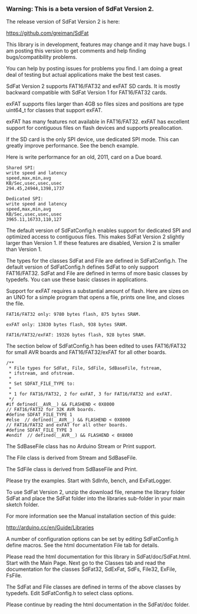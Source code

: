 ### Warning: This is a beta version of SdFat Version 2.

The release version of SdFat Version 2 is here:

https://github.com/greiman/SdFat

This library is in development, features may change and
it may have bugs. I am posting this version to get comments and
help finding bugs/compatibility problems.

You can help by posting issues for problems you find.  I am doing a great deal
of testing but actual applications make the best test cases.

SdFat Version 2 supports FAT16/FAT32 and exFAT SD cards. It is mostly
backward compatible with SdFat Version 1 for FAT16/FAT32 cards.

exFAT supports files larger than 4GB so files sizes and positions are
type uint64_t for classes that support exFAT.

exFAT has many features not available in FAT16/FAT32.  exFAT has excellent
support for contiguous files on flash devices and supports preallocation.

If the SD card is the only SPI device, use dedicated SPI mode. This can
greatly improve performance. See the bench example.

Here is write performance for an old, 2011, card on a Due board.
```
Shared SPI:
write speed and latency
speed,max,min,avg
KB/Sec,usec,usec,usec
294.45,24944,1398,1737

Dedicated SPI:
write speed and latency
speed,max,min,avg
KB/Sec,usec,usec,usec
3965.11,16733,110,127
```
The default version of SdFatConfig.h enables support for dedicated SPI and
optimized access to contiguous files.  This makes SdFat Version 2 slightly
larger than Version 1.  If these features are disabled, Version 2 is smaller
than Version 1.

The types for the classes SdFat and File are defined in SdFatConfig.h.
The default version of SdFatConfig.h defines SdFat to only support FAT16/FAT32.
SdFat and File are defined in terms of more basic classes by typedefs.  You
can use these basic classes in applications.

Support for exFAT requires a substantial amount of flash.  Here are sizes on
an UNO for a simple program that opens a file, prints one line, and closes
the file.
```
FAT16/FAT32 only: 9780 bytes flash, 875 bytes SRAM.

exFAT only: 13830 bytes flash, 938 bytes SRAM.

FAT16/FAT32/exFAT: 19326 bytes flash, 928 bytes SRAM.
```
The section below of SdFatConfig.h has been edited to uses FAT16/FAT32 for
small AVR boards and FAT16/FAT32/exFAT for all other boards.
```
/**
 * File types for SdFat, File, SdFile, SdBaseFile, fstream,
 * ifstream, and ofstream.
 *
 * Set SDFAT_FILE_TYPE to:
 *
 * 1 for FAT16/FAT32, 2 for exFAT, 3 for FAT16/FAT32 and exFAT.
 */
#if defined(__AVR__) && FLASHEND < 0X8000
// FAT16/FAT32 for 32K AVR boards.
#define SDFAT_FILE_TYPE 1
#else  // defined(__AVR__) && FLASHEND < 0X8000
// FAT16/FAT32 and exFAT for all other boards.
#define SDFAT_FILE_TYPE 3
#endif  // defined(__AVR__) && FLASHEND < 0X8000
```
The SdBaseFile class has no Arduino Stream or Print support.

The File class is derived from Stream and SdBaseFile.

The SdFile class is derived from SdBaseFile and Print.

Please try the examples.  Start with SdInfo, bench, and ExFatLogger.

To use SdFat Version 2, unzip the download file, rename the library folder
SdFat and place the SdFat folder into the libraries sub-folder in your main
sketch folder.

For more information see the Manual installation section of this guide:

http://arduino.cc/en/Guide/Libraries

A number of configuration options can be set by editing SdFatConfig.h
define macros.  See the html documentation File tab for details.

Please read the html documentation for this library in SdFat/doc/SdFat.html.
Start with the  Main Page.  Next go to the Classes tab and read the
documentation for the classes SdFat32, SdExFat, SdFs, File32, ExFile, FsFile.

The SdFat and File classes are defined in terms of the above classes by
typedefs. Edit SdFatConfig.h to select class options.

Please continue by reading the html documentation in the SdFat/doc folder.
